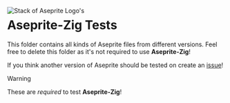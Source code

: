<img alt="Stack of Aseprite Logo's" src="https://github.com/ZackeryRSmith/aseprite-zig/assets/72983221/358f9649-d8bd-455f-be26-3f813f8d17b2" align="left"></img>

# Aseprite-Zig Tests
This folder contains all kinds of Aseprite files from different versions. 
Feel free to delete this folder as it's not required to use **Aseprite-Zig**!

If you think another version of Aseprite should be tested on create an <a href="https://github.com/ZackeryRSmith/aseprite-zig/issues">issue</a>!

> [!WARNING]
These are *required* to test **Aseprite-Zig**!
